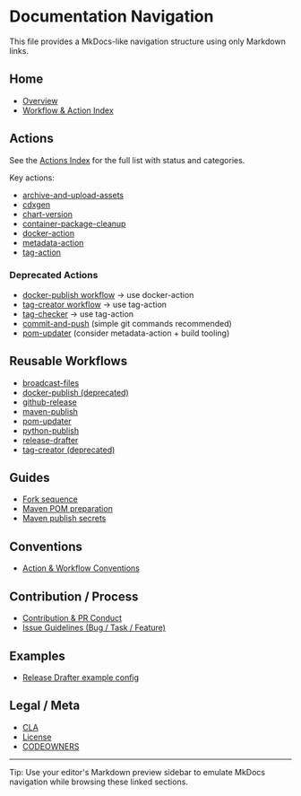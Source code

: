 # Documentation Navigation

This file provides a MkDocs-like navigation structure using only Markdown links.

## Home

- [Overview](../README.md)
- [Workflow & Action Index](README.md)

## Actions

See the [Actions Index](actions/README.md) for the full list with status and categories.

Key actions:

- [archive-and-upload-assets](../actions/archive-and-upload-assets/README.md)
- [cdxgen](../actions/cdxgen/README.md)
- [chart-version](../actions/chart-version/README.md)
- [container-package-cleanup](../actions/container-package-cleanup/README.md)
- [docker-action](../actions/docker-action/README.md)
- [metadata-action](../actions/metadata-action/README.md)
- [tag-action](../actions/tag-action/README.md)

### Deprecated Actions

- [docker-publish workflow](reusable/docker-publish.md) → use docker-action
- [tag-creator workflow](reusable/tag-creator.md) → use tag-action
- [tag-checker](../actions/tag-checker/README.md) → use tag-action
- [commit-and-push](../actions/commit-and-push/README.md) (simple git commands recommended)
- [pom-updater](../actions/pom-updater/README.md) (consider metadata-action + build tooling)

## Reusable Workflows

- [broadcast-files](reusable/broadcast-files.md)
- [docker-publish (deprecated)](reusable/docker-publish.md)
- [github-release](reusable/github-release.md)
- [maven-publish](reusable/maven-publish.md)
- [pom-updater](reusable/pom-updater.md)
- [python-publish](reusable/python-publish.md)
- [release-drafter](reusable/release-drafter.md)
- [tag-creator (deprecated)](reusable/tag-creator.md)

## Guides

- [Fork sequence](fork-sequence.md)
- [Maven POM preparation](maven-publish-pom-preparation_doc.md)
- [Maven publish secrets](maven-publish-secrets_doc.md)

## Conventions

- [Action & Workflow Conventions](conventions.md)

## Contribution / Process

- [Contribution & PR Conduct](code-of-conduct-prs.md)
- [Issue Guidelines (Bug / Task / Feature)](issue-guidelines.md)

## Examples

- [Release Drafter example config](examples/release-drafter-config.yml)

## Legal / Meta

- [CLA](../CLA/cla.md)
- [License](../LICENSE)
- [CODEOWNERS](../CODEOWNERS)

---

Tip: Use your editor's Markdown preview sidebar to emulate MkDocs navigation while browsing these linked sections.
